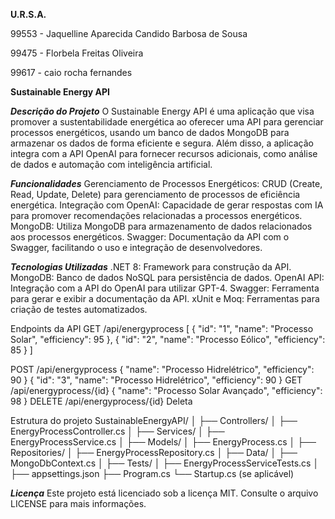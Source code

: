 **U.R.S.A.**

99553 - Jaquelline Aparecida Candido Barbosa de Sousa

99475 - Florbela Freitas Oliveira

99617 - caio rocha fernandes

**Sustainable Energy API**

***Descrição do Projeto***
O Sustainable Energy API é uma aplicação que visa promover a sustentabilidade energética ao oferecer uma API para gerenciar processos energéticos, usando um banco de dados MongoDB para armazenar os dados de forma eficiente e segura. Além disso, a aplicação integra com a API OpenAI para fornecer recursos adicionais, como análise de dados e automação com inteligência artificial.

***Funcionalidades***
Gerenciamento de Processos Energéticos: CRUD (Create, Read, Update, Delete) para gerenciamento de processos de eficiência energética.
Integração com OpenAI: Capacidade de gerar respostas com IA para promover recomendações relacionadas a processos energéticos.
MongoDB: Utiliza MongoDB para armazenamento de dados relacionados aos processos energéticos.
Swagger: Documentação da API com o Swagger, facilitando o uso e integração de desenvolvedores.

***Tecnologias Utilizadas***
.NET 8: Framework para construção da API.
MongoDB: Banco de dados NoSQL para persistência de dados.
OpenAI API: Integração com a API do OpenAI para utilizar GPT-4.
Swagger: Ferramenta para gerar e exibir a documentação da API.
xUnit e Moq: Ferramentas para criação de testes automatizados.

Endpoints da API
GET /api/energyprocess
[
  {
    "id": "1",
    "name": "Processo Solar",
    "efficiency": 95
  },
  {
    "id": "2",
    "name": "Processo Eólico",
    "efficiency": 85
  }
]

POST /api/energyprocess
{
  "name": "Processo Hidrelétrico",
  "efficiency": 90
}
{
  "id": "3",
  "name": "Processo Hidrelétrico",
  "efficiency": 90
}
GET /api/energyprocess/{id}
{
  "name": "Processo Solar Avançado",
  "efficiency": 98
}
DELETE /api/energyprocess/{id}
Deleta

Estrutura do projeto
SustainableEnergyAPI/
│
├── Controllers/
│   ├── EnergyProcessController.cs
│
├── Services/
│   ├── EnergyProcessService.cs
│
├── Models/
│   ├── EnergyProcess.cs
│
├── Repositories/
│   ├── EnergyProcessRepository.cs
│
├── Data/
│   ├── MongoDbContext.cs
│
├── Tests/
│   ├── EnergyProcessServiceTests.cs
│
├── appsettings.json
├── Program.cs
└── Startup.cs (se aplicável)

***Licença***
Este projeto está licenciado sob a licença MIT. Consulte o arquivo LICENSE para mais informações.
